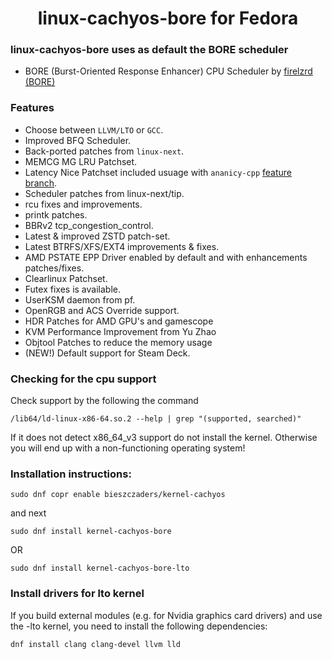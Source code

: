 <div align="center">
 
  <h1 align="center">linux-cachyos-bore for Fedora</h1>
</div>

### linux-cachyos-bore uses as default the BORE scheduler
- BORE (Burst-Oriented Response Enhancer) CPU Scheduler by [firelzrd (BORE)](https://github.com/firelzrd/bore-scheduler)

### Features
- Choose between `LLVM/LTO` or `GCC`.
- Improved BFQ Scheduler.
- Back-ported patches from `linux-next`.
- MEMCG MG LRU Patchset.
- Latency Nice Patchset included usuage with `ananicy-cpp` [feature branch](https://lore.kernel.org/lkml/20220925143908.10846-1-vincent.guittot@linaro.org/T/#t).
- Scheduler patches from linux-next/tip.
- rcu fixes and improvements.
- printk patches.
- BBRv2 tcp_congestion_control.
- Latest & improved ZSTD patch-set.
- Latest BTRFS/XFS/EXT4 improvements & fixes.
- AMD PSTATE EPP Driver enabled by default and with enhancements patches/fixes.
- Clearlinux Patchset.
- Futex fixes is available.
- UserKSM daemon from pf.
- OpenRGB and ACS Override support.
- HDR Patches for AMD GPU's and gamescope
- KVM Performance Improvement from Yu Zhao
- Objtool Patches to reduce the memory usage
- (NEW!) Default support for Steam Deck.

### Checking for the cpu support
Check support by the following the command
```
/lib64/ld-linux-x86-64.so.2 --help | grep "(supported, searched)"

```
If it does not detect x86_64_v3 support do not install the kernel. Otherwise you will end up with a non-functioning operating system! 

### Installation instructions: 

```
sudo dnf copr enable bieszczaders/kernel-cachyos
```

and next

```
sudo dnf install kernel-cachyos-bore
```

OR
```
sudo dnf install kernel-cachyos-bore-lto
```

### Install drivers for lto kernel
If you build external modules (e.g. for Nvidia graphics card drivers) and use the -lto kernel, you need to install the following dependencies:
```
dnf install clang clang-devel llvm lld
```

